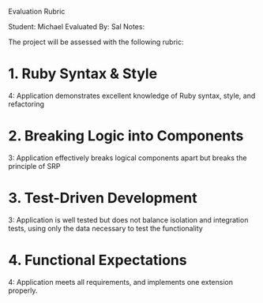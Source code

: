 Evaluation Rubric

Student: Michael
Evaluated By: Sal
Notes:

The project will be assessed with the following rubric:

# 1. Ruby Syntax & Style

4: Application demonstrates excellent knowledge of Ruby syntax, style, and refactoring

# 2. Breaking Logic into Components

3: Application effectively breaks logical components apart but breaks the principle of SRP

# 3. Test-Driven Development

3: Application is well tested but does not balance isolation and integration tests, using only the data necessary to test the functionality

# 4. Functional Expectations

4: Application meets all requirements, and implements one extension properly.
